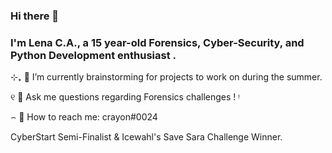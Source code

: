 ### Hi there 📩 
### I'm Lena C.A., a 15 year-old Forensics, Cyber-Security, and Python Development enthusiast .

⊹₊  🔭 I’m currently brainstorming for projects to work on during the summer.

୧  💬 Ask me questions regarding Forensics challenges ! ᵎ

⌢ 📮 How to reach me: crayon#0024

CyberStart Semi-Finalist & Icewahl's Save Sara Challenge Winner.

